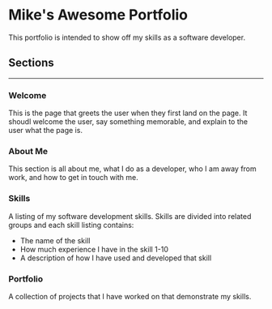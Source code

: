# Mike's Awesome Portfolio
This portfolio is intended to show off my skills as a software developer.

## Sections
---
### Welcome
This is the page that greets the user when they first land on the page. It shoudl welcome the user, say something memorable, and explain to the user what the page is.

### About Me
This section is all about me, what I do as a developer, who I am away from work, and how to get in touch with me.

### Skills
A listing of my software development skills. Skills are divided into related groups and each skill listing contains:
* The name of the skill
* How much experience I have in the skill 1-10
* A description of how I have used and developed that skill

### Portfolio
A collection of projects that I have worked on that demonstrate my skills.